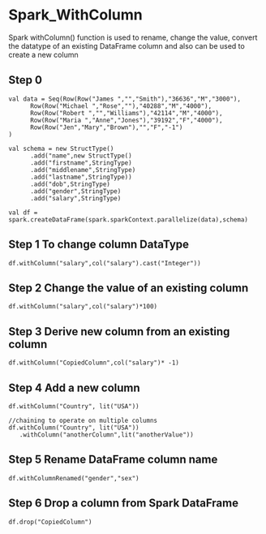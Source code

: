 # Spark_WithColumn

Spark withColumn() function is used to rename, change the value, convert the datatype of an existing DataFrame column and also can be used to create a new column

## Step 0
```
val data = Seq(Row(Row("James ","","Smith"),"36636","M","3000"),
      Row(Row("Michael ","Rose",""),"40288","M","4000"),
      Row(Row("Robert ","","Williams"),"42114","M","4000"),
      Row(Row("Maria ","Anne","Jones"),"39192","F","4000"),
      Row(Row("Jen","Mary","Brown"),"","F","-1")
)

val schema = new StructType()
      .add("name",new StructType()
      .add("firstname",StringType)
      .add("middlename",StringType)
      .add("lastname",StringType))
      .add("dob",StringType)
      .add("gender",StringType)
      .add("salary",StringType)

val df = spark.createDataFrame(spark.sparkContext.parallelize(data),schema)
```

## Step 1 To change column DataType
```
df.withColumn("salary",col("salary").cast("Integer"))
```

## Step 2 Change the value of an existing column

```
df.withColumn("salary",col("salary")*100)
```

## Step 3 Derive new column from an existing column
```
df.withColumn("CopiedColumn",col("salary")* -1)
```
## Step 4  Add a new column
```
df.withColumn("Country", lit("USA"))

//chaining to operate on multiple columns
df.withColumn("Country", lit("USA"))
   .withColumn("anotherColumn",lit("anotherValue"))
```
## Step 5 Rename DataFrame column name
```
df.withColumnRenamed("gender","sex")
```

## Step 6 Drop a column from Spark DataFrame
```
df.drop("CopiedColumn")
```